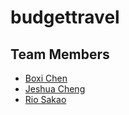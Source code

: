 # budgettravel
## Team Members

* [Boxi Chen](https://github.com/K3rpa)
* [Jeshua Cheng](https://github.com/dugsiii)
* [Rio Sakao](https://github.com/RioSakao)
